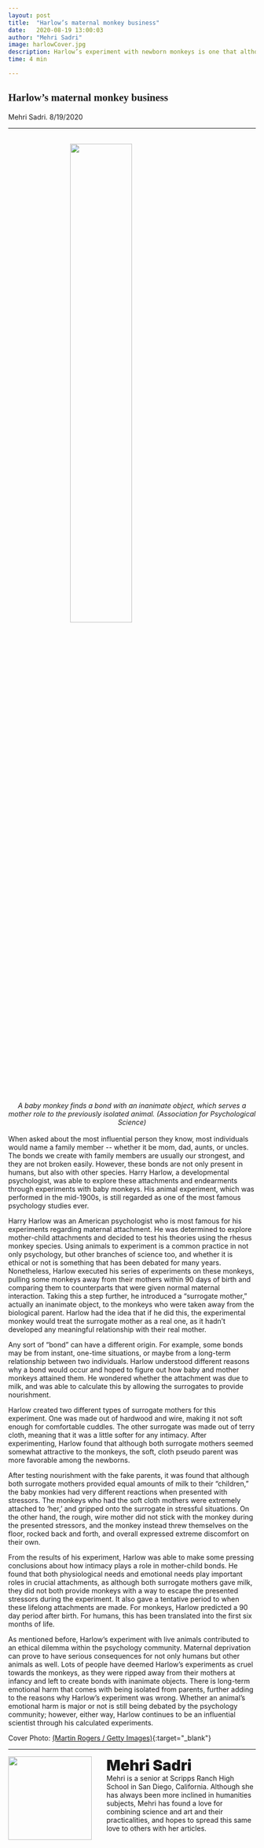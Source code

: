 ```yaml
---
layout: post
title:  "Harlow’s maternal monkey business"
date:   2020-08-19 13:00:03
author: "Mehri Sadri"
image: harlowCover.jpg
description: Harlow’s experiment with newborn monkeys is one that although successfully studied the mother-child relationship, has encountered an ethical dilemma.
time: 4 min

---
```

<h2 style="font-family: Ergonomique Bold">Harlow’s maternal monkey business</h2>
Mehri Sadri. 8/19/2020
<hr>

<br>
<img src="{{ site.baseurl }}/images/blogs/2020/august/harlowOne.jpg" width="50%" style="display: block; margin: 0 auto"/>  
<center><i>A baby monkey finds a bond with an inanimate object, which serves a mother role to the previously isolated animal. (Association for Psychological Science)</i></center>
<br>
When asked about the most influential person they know, most individuals would name a family member -- whether it be mom, dad, aunts, or uncles. The bonds we create with family members are usually our strongest, and they are not broken easily. However, these bonds are not only present in humans, but also with other species. Harry Harlow, a developmental psychologist, was able to explore these attachments and endearments through experiments with baby monkeys. His animal experiment, which was performed in the mid-1900s, is still regarded as one of the most famous psychology studies ever.

Harry Harlow was an American psychologist who is most famous for his experiments regarding maternal attachment. He was determined to explore mother-child attachments and decided to test his theories using the rhesus monkey species. Using animals to experiment is a common practice in not only psychology, but other branches of science too, and whether it is ethical or not is something that has been debated for many years. Nonetheless, Harlow executed his series of experiments on these monkeys, pulling some monkeys away from their mothers within 90 days of birth and comparing them to counterparts that were given normal maternal interaction. Taking this a step further, he introduced a “surrogate mother,” actually an inanimate object, to the monkeys who were taken away from the biological parent. Harlow had the idea that if he did this, the experimental monkey would treat the surrogate mother as a real one, as it hadn’t developed any meaningful relationship with their real mother.

Any sort of “bond” can have a different origin. For example, some bonds may be from instant, one-time situations, or maybe from a long-term relationship between two individuals. Harlow understood different reasons why a bond would occur and hoped to figure out how baby and mother monkeys attained them. He wondered whether the attachment was due to milk, and was able to calculate this by allowing the surrogates to provide nourishment.

Harlow created two different types of surrogate mothers for this experiment. One was made out of hardwood and wire, making it not soft enough for comfortable cuddles. The other surrogate was made out of terry cloth, meaning that it was a little softer for any intimacy. After experimenting, Harlow found that although both surrogate mothers seemed somewhat attractive to the monkeys, the soft, cloth pseudo parent was more favorable among the newborns.

After testing nourishment with the fake parents, it was found that although both surrogate mothers provided equal amounts of milk to their “children,” the baby monkies had very different reactions when presented with stressors. The monkeys who had the soft cloth mothers were extremely attached to ‘her,’ and gripped onto the surrogate in stressful situations. On the other hand, the rough, wire mother did not stick with the monkey during the presented stressors, and the monkey instead threw themselves on the floor, rocked back and forth, and overall expressed extreme discomfort on their own.

From the results of his experiment, Harlow was able to make some pressing conclusions about how intimacy plays a role in mother-child bonds. He found that both physiological needs and emotional needs play important roles in crucial attachments, as although both surrogate mothers gave milk, they did not both provide monkeys with a way to escape the presented stressors during the experiment. It also gave a tentative period to when these lifelong attachments are made. For monkeys, Harlow predicted a 90 day period after birth. For humans, this has been translated into the first six months of life.

As mentioned before, Harlow’s experiment with live animals contributed to an ethical dilemma within the psychology community. Maternal deprivation can prove to have serious consequences for not only humans but other animals as well. Lots of people have deemed Harlow’s experiments as cruel towards the monkeys, as they were ripped away from their mothers at infancy and left to create bonds with inanimate objects. There is long-term emotional harm that comes with being isolated from parents, further adding to the reasons why Harlow’s experiment was wrong. Whether an animal’s emotional harm is major or not is still being debated by the psychology community; however, either way, Harlow continues to be an influential scientist through his calculated experiments.

Cover Photo: [(Martin Rogers / Getty Images)](https://www.verywellmind.com/harry-harlow-and-the-nature-of-love-2795255){:target="_blank"}

<hr>
<img src="{{ site.baseurl }}/images/writingTeam/Mehri_Sadri.JPG" width="170" style="float: left; margin-right: 30px; margin-bottom: 20px;"/>
<div style="margin-bottom: 5%;">
<span style="font-size: 30px; font-weight: 900;">Mehri Sadri</span>
<br>Mehri is a senior at Scripps Ranch High School in San Diego, California. Although she has always been more inclined in humanities subjects, Mehri has found a love for combining science and art and their practicalities, and hopes to spread this same love to others with her articles.


</div>
<br>
